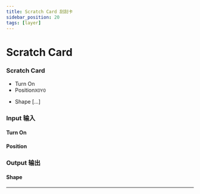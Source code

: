 ```yaml
---
title: Scratch Card 刮刮卡
sidebar_position: 20
tags: [layer]
---
```


# Scratch Card


<div className="patch-container">
    <div className="patch processor">
        <h3>Scratch Card</h3>
        <ul className="inputs">
            <li>Turn On <span className="checkbox-off"></span></li>
            <li>Position<small>X<span>0</span>Y<span>0</span></small></li>    
        </ul>
        <ul className="outputs">
            <li>Shape <span>[...]</span></li>
        </ul>
    </div>
</div>

<div className="port-descriptions">
<div className="inputs">

### Input 输入

#### Turn On

#### Position

</div>
<div className="outputs">

### Output 输出

#### Shape

</div>
</div>


------
